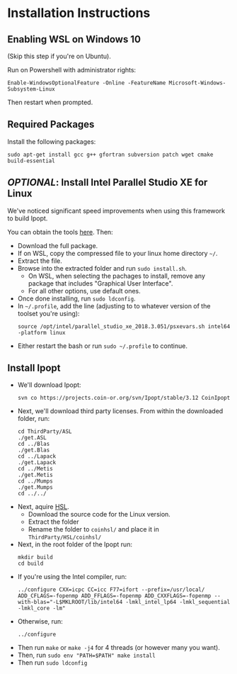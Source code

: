 # Installation Instructions

## Enabling WSL on Windows 10

(Skip this step if you're on Ubuntu).

Run on Powershell with administrator rights:
```
Enable-WindowsOptionalFeature -Online -FeatureName Microsoft-Windows-Subsystem-Linux
```
Then restart when prompted.

## Required Packages

Install the following packages:
```
sudo apt-get install gcc g++ gfortran subversion patch wget cmake build-essential
```

## *OPTIONAL*: Install Intel Parallel Studio XE for Linux

We've noticed significant speed improvements when using this framework to build Ipopt.

You can obtain the tools [here](https://software.intel.com/en-us/parallel-studio-xe). Then:

- Download the full package. 
- If on WSL, copy the compressed file to your linux home directory `~/`.
- Extract the file.
- Browse into the extracted folder and run `sudo install.sh`.
  - On WSL, when selecting the pachages to install, remove any package that includes "Graphical User Interface".
  - For all other options, use default ones.
- Once done installing, run `sudo ldconfig`.
- In `~/.profile`, add the line (adjusting to to whatever version of the toolset you're using):
  ```
  source /opt/intel/parallel_studio_xe_2018.3.051/psxevars.sh intel64 -platform linux
  ```
- Either restart the bash or run `sudo ~/.profile` to continue.

## Install Ipopt

- We'll download Ipopt:
  ```
  svn co https://projects.coin-or.org/svn/Ipopt/stable/3.12 CoinIpopt
  ```
- Next, we'll download third party licenses. From within the downloaded folder, run:
  ```
  cd ThirdParty/ASL
  ./get.ASL
  cd ../Blas
  ./get.Blas
  cd ../Lapack
  ./get.Lapack
  cd ../Metis
  ./get.Metis
  cd ../Mumps
  ./get.Mumps
  cd ../../
  ```
- Next, aquire [HSL](http://www.hsl.rl.ac.uk/ipopt/).
  - Download the source code for the Linux version.
  - Extract the folder
  - Rename the folder to `coinhsl/` and place it in `ThirdParty/HSL/coinhsl/`
- Next, in the root folder of the Ipopt run:
  ```
  mkdir build
  cd build
  ```
- If you're using the Intel compiler, run:
  ```
  ../configure CXX=icpc CC=icc F77=ifort --prefix=/usr/local/ ADD_CFLAGS=-fopenmp ADD_FFLAGS=-fopenmp ADD_CXXFLAGS=-fopenmp --with-blas="-L$MKLROOT/lib/intel64 -lmkl_intel_lp64 -lmkl_sequential -lmkl_core -lm"
  ```
- Otherwise, run:
  ```
  ../configure
  ```
- Then run `make` or `make -j4` for 4 threads (or however many you want).
- Then, run `sudo env "PATH=$PATH" make install`
- Then run `sudo ldconfig`
